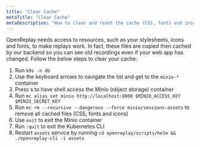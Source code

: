 ```yaml
---
title: "Clear Cache"
metaTitle: "Clear Cache"
metaDescription: "How to clear and reset the cache (CSS, fonts and incons) in OpenReplay."
---
```


OpenReplay needs access to resources, such as your stylesheets, icons and fonts, to make replays work. In fact, these files are copied then cached by our backend so you can see old recordings even if your web app has changed. Follow the below steps to clear your cache:

1. Run `k9s -n db`
2. Use the keyboard arrows to navigate the list and get to the `minio-*` container
3. Press s to have shell access the Minio (object storage) container
4. Run `mc alias set minio http://localhost:9000 $MINIO_ACCESS_KEY $MINIO_SECRET_KEY`
5. Run `mc rm --recursive --dangerous --force minio/sessions-assets` to remove all cached files (CSS, fonts and icons)
6. Use `exit` to exit the Minio container
7. Run `:quit` to exit the Kubernetes CLI
8. Restart `assets` service by running `cd openreplay/scripts/helm && ./openreplay-cli -i assets`